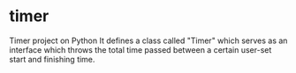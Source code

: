 # timer
Timer project on Python
It defines a class called "Timer" which serves as an interface which throws the total time passed between a certain user-set start and finishing time. 